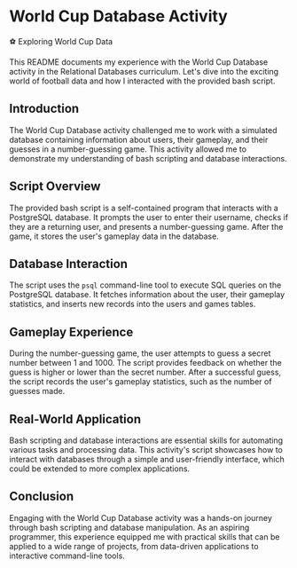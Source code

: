 # World Cup Database Activity

⚽ Exploring World Cup Data

This README documents my experience with the World Cup Database activity in the Relational Databases curriculum. Let's dive into the exciting world of football data and how I interacted with the provided bash script.

## Introduction

The World Cup Database activity challenged me to work with a simulated database containing information about users, their gameplay, and their guesses in a number-guessing game. This activity allowed me to demonstrate my understanding of bash scripting and database interactions.

## Script Overview

The provided bash script is a self-contained program that interacts with a PostgreSQL database. It prompts the user to enter their username, checks if they are a returning user, and presents a number-guessing game. After the game, it stores the user's gameplay data in the database.

## Database Interaction

The script uses the `psql` command-line tool to execute SQL queries on the PostgreSQL database. It fetches information about the user, their gameplay statistics, and inserts new records into the users and games tables.

## Gameplay Experience

During the number-guessing game, the user attempts to guess a secret number between 1 and 1000. The script provides feedback on whether the guess is higher or lower than the secret number. After a successful guess, the script records the user's gameplay statistics, such as the number of guesses made.

## Real-World Application

Bash scripting and database interactions are essential skills for automating various tasks and processing data. This activity's script showcases how to interact with databases through a simple and user-friendly interface, which could be extended to more complex applications.

## Conclusion

Engaging with the World Cup Database activity was a hands-on journey through bash scripting and database manipulation. As an aspiring programmer, this experience equipped me with practical skills that can be applied to a wide range of projects, from data-driven applications to interactive command-line tools.

